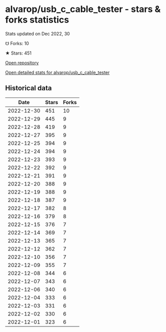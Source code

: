 # alvarop/usb_c_cable_tester - stars & forks statistics

Stats updated on Dec 2022, 30

☋ Forks: 10

★ Stars: 451

[Open repository](https://github.com/alvarop/usb_c_cable_tester)

[Open detailed stats for alvarop/usb_c_cable_tester](https://reviewgithub.com/rep/alvarop/usb_c_cable_tester)

## Historical data
| Date | Stars | Forks |
|------|-------|-------|
| 2022-12-30 | 451 | 10 | 
| 2022-12-29 | 445 | 9 | 
| 2022-12-28 | 419 | 9 | 
| 2022-12-27 | 395 | 9 | 
| 2022-12-25 | 394 | 9 | 
| 2022-12-24 | 394 | 9 | 
| 2022-12-23 | 393 | 9 | 
| 2022-12-22 | 392 | 9 | 
| 2022-12-21 | 391 | 9 | 
| 2022-12-20 | 388 | 9 | 
| 2022-12-19 | 388 | 9 | 
| 2022-12-18 | 387 | 9 | 
| 2022-12-17 | 382 | 8 | 
| 2022-12-16 | 379 | 8 | 
| 2022-12-15 | 376 | 7 | 
| 2022-12-14 | 369 | 7 | 
| 2022-12-13 | 365 | 7 | 
| 2022-12-12 | 362 | 7 | 
| 2022-12-10 | 356 | 7 | 
| 2022-12-09 | 355 | 7 | 
| 2022-12-08 | 344 | 6 | 
| 2022-12-07 | 343 | 6 | 
| 2022-12-06 | 340 | 6 | 
| 2022-12-04 | 333 | 6 | 
| 2022-12-03 | 331 | 6 | 
| 2022-12-02 | 330 | 6 | 
| 2022-12-01 | 323 | 6 | 

